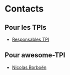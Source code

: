 # Contacts

## Pour les TPIs

  * [Responsables TPI](http://www.tpivd.ch/index.php/documentation-tpi-cfc-ordo-2014/pour-entreprise-formatrice/annexe-4-responsables-tpi)

## Pour awesome-TPI

  * [Nicolas Borboën](https://github.com/ponsfrilus)
